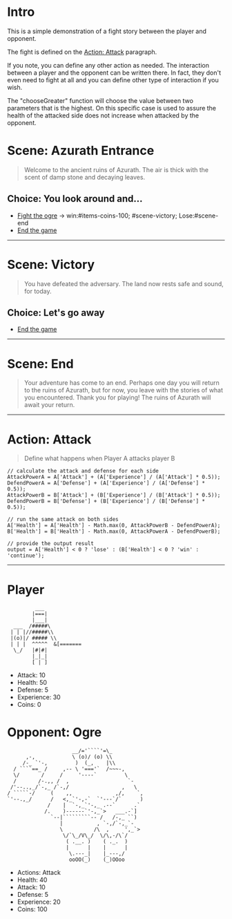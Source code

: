 # Intro
This is a simple demonstration of a fight story
between the player and opponent.

The fight is defined on the [Action: Attack](#action-attack)
paragraph. 

If you note, you can define any other
action as needed. The interaction between a player
and the opponent can be written there. In fact, they
don't even need to fight at all and you can define
other type of interaction if you wish.

The "chooseGreater" function will choose the value
between two parameters that is the highest. On this
specific case is used to assure the health of the
attacked side does not increase when attacked by the
opponent.


# Scene: Azurath Entrance
> Welcome to the ancient ruins of Azurath. The air is thick with the scent of damp stone and decaying leaves.

## Choice: You look around and...
- [Fight the ogre](#opponent-ogre) -> win:#items-coins-100; #scene-victory; Lose:#scene-end
- [End the game](#scene-end)

------

# Scene: Victory
> You have defeated the adversary. The land now rests safe and sound, for today.

## Choice: Let's go away
- [End the game](#scene-end)

------

# Scene: End
> Your adventure has come to an end. Perhaps one day you will return to the ruins of Azurath, but for now, you leave with the stories of what you encountered.
> Thank you for playing! The ruins of Azurath will await your return.

------

# Action: Attack
> Define what happens when Player A attacks player B
```
// calculate the attack and defense for each side
AttackPowerA = A['Attack'] + (A['Experience'] / (A['Attack'] * 0.5)); 
DefendPowerA = A['Defense'] + (A['Experience'] / (A['Defense'] * 0.5));
AttackPowerB = B['Attack'] + (B['Experience'] / (B['Attack'] * 0.5)); 
DefendPowerB = B['Defense'] + (B['Experience'] / (B['Defense'] * 0.5));

// run the same attack on both sides         
A['Health'] = A['Health'] - Math.max(0, AttackPowerB - DefendPowerA);
B['Health'] = B['Health'] - Math.max(0, AttackPowerA - DefendPowerB);

// provide the output result
output = A['Health'] < 0 ? 'lose' : (B['Health'] < 0 ? 'win' : 'continue');
```
------

# Player
```
         ___
        |===|       
        |___|       
  ___  /#####\       
 | | |//#####\\      
 |(o)|/ ##### \\     
 | | |  ^^^^^  &[=======
  \_/   |#|#|         
        |_|_|         
        [ | ] 
```
- Attack: 10
- Health: 50
- Defense: 5
- Experience: 30
- Coins: 0
         
         
# Opponent: Ogre
```
                     __/='````'=\_          
      ,-,            \ (o)/ (o) \\          
     /-_ `'-,         )  (_,    |\\          
  / ````==_ /     ,-- \ '==='`  /~~~-,        
  \/       /     /     '----`         \       
  /       /-.,, /  ,                   `-   
 /'--..,_/`-,_ /`-,/                 ,   \   
/ `````-/     (    ,,              ,/,    `,  
`'--.,_/      /   <,_`'-,-`  `'---`/`      )  
             /    |  `-,_`'-,_ .--`      .`   
            /.    )------`'-,_`>   ___.-`]    
              `--|`````````-- /   /-,_ ``)    
                 |           , `-,/`-,_`-     
                 \          /\  ,     ',_`>   
                  \/`\_/V\_/  \/\,-/\`/      
                   ( .__. )    ( ._.  )       
                   |      |    |      |       
                    \.---_|    |_---,/        
                    ooOO(_)    (_)OOoo
```
- Actions: Attack
- Health: 40
- Attack: 10
- Defense: 5
- Experience: 20
- Coins: 100
